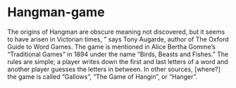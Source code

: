 # Hangman-game
The origins of Hangman are obscure meaning not discovered, but it seems to have arisen in Victorian times, ” says Tony Augarde, author of The Oxford Guide to Word Games. The game is mentioned in Alice Bertha Gomme’s “Traditional Games” in 1894 under the name “Birds, Beasts and Fishes.” The rules are simple; a player writes down the first and last letters of a word and another player guesses the letters in between. In other sources, [where?] the game is called “Gallows”, “The Game of Hangin”, or “Hanger”.
